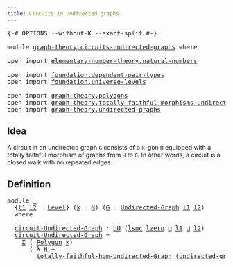 ```yaml
---
title: Circuits in undirected graphs
---
```


<pre class="Agda"><a id="55" class="Symbol">{-#</a> <a id="59" class="Keyword">OPTIONS</a> <a id="67" class="Pragma">--without-K</a> <a id="79" class="Pragma">--exact-split</a> <a id="93" class="Symbol">#-}</a>

<a id="98" class="Keyword">module</a> <a id="105" href="graph-theory.circuits-undirected-graphs.html" class="Module">graph-theory.circuits-undirected-graphs</a> <a id="145" class="Keyword">where</a>

<a id="152" class="Keyword">open</a> <a id="157" class="Keyword">import</a> <a id="164" href="elementary-number-theory.natural-numbers.html" class="Module">elementary-number-theory.natural-numbers</a>

<a id="206" class="Keyword">open</a> <a id="211" class="Keyword">import</a> <a id="218" href="foundation.dependent-pair-types.html" class="Module">foundation.dependent-pair-types</a>
<a id="250" class="Keyword">open</a> <a id="255" class="Keyword">import</a> <a id="262" href="foundation.universe-levels.html" class="Module">foundation.universe-levels</a>

<a id="290" class="Keyword">open</a> <a id="295" class="Keyword">import</a> <a id="302" href="graph-theory.polygons.html" class="Module">graph-theory.polygons</a>
<a id="324" class="Keyword">open</a> <a id="329" class="Keyword">import</a> <a id="336" href="graph-theory.totally-faithful-morphisms-undirected-graphs.html" class="Module">graph-theory.totally-faithful-morphisms-undirected-graphs</a>
<a id="394" class="Keyword">open</a> <a id="399" class="Keyword">import</a> <a id="406" href="graph-theory.undirected-graphs.html" class="Module">graph-theory.undirected-graphs</a>
</pre>
## Idea

A circuit in an undirected graph `G` consists of a `k`-gon `H` equipped with a totally faithful morphism of graphs from `H` to `G`. In other words, a circuit is a closed walk with no repeated edges.

## Definition

<pre class="Agda"><a id="674" class="Keyword">module</a> <a id="681" href="graph-theory.circuits-undirected-graphs.html#681" class="Module">_</a>
  <a id="685" class="Symbol">{</a><a id="686" href="graph-theory.circuits-undirected-graphs.html#686" class="Bound">l1</a> <a id="689" href="graph-theory.circuits-undirected-graphs.html#689" class="Bound">l2</a> <a id="692" class="Symbol">:</a> <a id="694" href="Agda.Primitive.html#597" class="Postulate">Level</a><a id="699" class="Symbol">}</a> <a id="701" class="Symbol">(</a><a id="702" href="graph-theory.circuits-undirected-graphs.html#702" class="Bound">k</a> <a id="704" class="Symbol">:</a> <a id="706" href="elementary-number-theory.natural-numbers.html#1530" class="Datatype">ℕ</a><a id="707" class="Symbol">)</a> <a id="709" class="Symbol">(</a><a id="710" href="graph-theory.circuits-undirected-graphs.html#710" class="Bound">G</a> <a id="712" class="Symbol">:</a> <a id="714" href="graph-theory.undirected-graphs.html#785" class="Function">Undirected-Graph</a> <a id="731" href="graph-theory.circuits-undirected-graphs.html#686" class="Bound">l1</a> <a id="734" href="graph-theory.circuits-undirected-graphs.html#689" class="Bound">l2</a><a id="736" class="Symbol">)</a>
  <a id="740" class="Keyword">where</a>

  <a id="749" href="graph-theory.circuits-undirected-graphs.html#749" class="Function">circuit-Undirected-Graph</a> <a id="774" class="Symbol">:</a> <a id="776" href="foundation-core.universe-levels.html#235" class="Primitive">UU</a> <a id="779" class="Symbol">(</a><a id="780" href="Agda.Primitive.html#780" class="Primitive">lsuc</a> <a id="785" href="Agda.Primitive.html#764" class="Primitive">lzero</a> <a id="791" href="Agda.Primitive.html#810" class="Primitive Operator">⊔</a> <a id="793" href="graph-theory.circuits-undirected-graphs.html#686" class="Bound">l1</a> <a id="796" href="Agda.Primitive.html#810" class="Primitive Operator">⊔</a> <a id="798" href="graph-theory.circuits-undirected-graphs.html#689" class="Bound">l2</a><a id="800" class="Symbol">)</a>
  <a id="804" href="graph-theory.circuits-undirected-graphs.html#749" class="Function">circuit-Undirected-Graph</a> <a id="829" class="Symbol">=</a>
    <a id="835" href="foundation-core.dependent-pair-types.html#515" class="Record">Σ</a> <a id="837" class="Symbol">(</a> <a id="839" href="graph-theory.polygons.html#2934" class="Function">Polygon</a> <a id="847" href="graph-theory.circuits-undirected-graphs.html#702" class="Bound">k</a><a id="848" class="Symbol">)</a>
      <a id="856" class="Symbol">(</a> <a id="858" class="Symbol">λ</a> <a id="860" href="graph-theory.circuits-undirected-graphs.html#860" class="Bound">H</a> <a id="862" class="Symbol">→</a>
        <a id="872" href="graph-theory.totally-faithful-morphisms-undirected-graphs.html#991" class="Function">totally-faithful-hom-Undirected-Graph</a> <a id="910" class="Symbol">(</a><a id="911" href="graph-theory.polygons.html#3134" class="Function">undirected-graph-Polygon</a> <a id="936" href="graph-theory.circuits-undirected-graphs.html#702" class="Bound">k</a> <a id="938" href="graph-theory.circuits-undirected-graphs.html#860" class="Bound">H</a><a id="939" class="Symbol">)</a> <a id="941" href="graph-theory.circuits-undirected-graphs.html#710" class="Bound">G</a><a id="942" class="Symbol">)</a>
</pre>